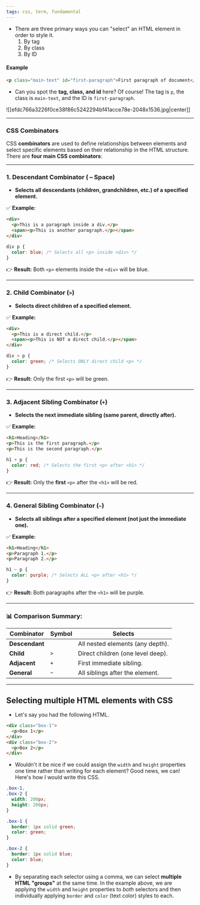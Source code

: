 ```yaml
---
tags: css, term, fundamental
---
```


- There are three primary ways you can "select" an HTML element in order to style it.
	1. By tag
	2. By class
	3. By ID


#### Example
```html
<p class="main-text" id="first-paragraph">First paragraph of document</p>
```

- Can you spot the **tag, class, and id** here? Of course! The tag is `p`, the class is `main-text`, and the ID is `first-paragraph`.

![[efdc766a3226f0ce38f86c5242294bf41acce78e-2048x1536.jpg|center]]

---

### CSS Combinators

CSS **combinators** are used to define relationships between elements and select specific elements based on their relationship in the HTML structure. There are **four main CSS combinators**:

---

### 1. **Descendant Combinator ( – Space)**

- **Selects all descendants (children, grandchildren, etc.) of a specified element.**

✅ **Example:**

```html
<div>
  <p>This is a paragraph inside a div.</p>
  <span><p>This is another paragraph.</p></span>
</div>
```

```css
div p {
  color: blue; /* Selects all <p> inside <div> */
}
```

👉 **Result:** Both `<p>` elements inside the `<div>` will be blue.

---

### 2. **Child Combinator (`>`)**

- **Selects direct children of a specified element.**

✅ **Example:**

```html
<div>
  <p>This is a direct child.</p>
  <span><p>This is NOT a direct child.</p></span>
</div>
```

```css
div > p {
  color: green; /* Selects ONLY direct child <p> */
}
```

👉 **Result:** Only the first `<p>` will be green.

---

### 3. **Adjacent Sibling Combinator (`+`)**

- **Selects the next immediate sibling (same parent, directly after).**

✅ **Example:**

```html
<h1>Heading</h1>
<p>This is the first paragraph.</p>
<p>This is the second paragraph.</p>
```

```css
h1 + p {
  color: red; /* Selects the first <p> after <h1> */
}
```

👉 **Result:** Only the **first** `<p>` after the `<h1>` will be red.

---

### 4. **General Sibling Combinator (`~`)**

- **Selects all siblings after a specified element (not just the immediate one).**

✅ **Example:**

```html
<h1>Heading</h1>
<p>Paragraph 1.</p>
<p>Paragraph 2.</p>
```

```css
h1 ~ p {
  color: purple; /* Selects ALL <p> after <h1> */
}
```

👉 **Result:** Both paragraphs after the `<h1>` will be purple.

---

### 📊 **Comparison Summary:**

|Combinator|Symbol|Selects|
|---|---|---|
|**Descendant**||All nested elements (any depth).|
|**Child**|`>`|Direct children (one level deep).|
|**Adjacent**|`+`|First immediate sibling.|
|**General**|`~`|All siblings after the element.|

---

## Selecting multiple HTML elements with CSS
- Let's say you had the following HTML.
```html
<div class="box-1">
  <p>Box 1</p>
</div>
<div class="box-2">
  <p>Box 2</p>
</div>
```
- Wouldn't it be nice if we could assign the `width` and `height` properties one time rather than writing for each element? Good news, we can! Here's how I would write this CSS.

```css
.box-1,
.box-2 {
  width: 200px;
  height: 200px;
}

.box-1 {
  border: 1px solid green;
  color: green;
}

.box-2 {
  border: 1px solid blue;
  color: blue;
}
```

- By separating each selector using a comma, we can select **multiple HTML "groups"** at the same time. In the example above, we are applying the `width` and `height` properties to _both_ selectors and then individually applying `border` and `color` (text color) styles to each.
